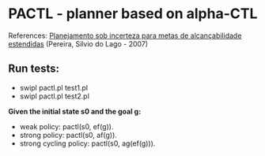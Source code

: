 # PACTL - planner based on alpha-CTL


References: [Planejamento sob incerteza para metas de alcançabilidade estendidas](http://www.teses.usp.br/teses/disponiveis/45/45134/tde-09042008-105750/pt-br.php) (Pereira, Silvio do Lago - 2007)

## Run tests:

 * swipl pactl.pl test1.pl
 * swipl pactl.pl test2.pl


**Given the initial state s0 and the goal g:**
 * weak policy: pactl(s0, ef(g)).
 * strong policy: pactl(s0, af(g)).
 * strong cycling  policy: pactl(s0, ag(ef(g))).
